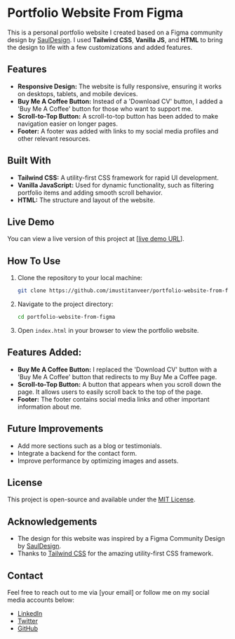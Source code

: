 # Portfolio Website From Figma

This is a personal portfolio website I created based on a Figma community design by [SaulDesign](https://www.figma.com/community/file/1175755450846438274/portfolio-website-design). I used **Tailwind CSS**, **Vanilla JS**, and **HTML** to bring the design to life with a few customizations and added features.

## Features

- **Responsive Design:** The website is fully responsive, ensuring it works on desktops, tablets, and mobile devices.
- **Buy Me A Coffee Button:** Instead of a 'Download CV' button, I added a 'Buy Me A Coffee' button for those who want to support me.
- **Scroll-to-Top Button:** A scroll-to-top button has been added to make navigation easier on longer pages.
- **Footer:** A footer was added with links to my social media profiles and other relevant resources.

## Built With

- **Tailwind CSS:** A utility-first CSS framework for rapid UI development.
- **Vanilla JavaScript:** Used for dynamic functionality, such as filtering portfolio items and adding smooth scroll behavior.
- **HTML:** The structure and layout of the website.

## Live Demo

You can view a live version of this project at [[live demo URL](https://main.d1bihova58r1gq.amplifyapp.com/)].

## How To Use

1. Clone the repository to your local machine:
   ```bash
   git clone https://github.com/imustitanveer/portfolio-website-from-figma.git
   ```
2. Navigate to the project directory:
   ```bash
   cd portfolio-website-from-figma
   ```
3. Open `index.html` in your browser to view the portfolio website.

## Features Added:

- **Buy Me A Coffee Button:** I replaced the 'Download CV' button with a 'Buy Me A Coffee' button that redirects to my Buy Me a Coffee page.
- **Scroll-to-Top Button:** A button that appears when you scroll down the page. It allows users to easily scroll back to the top of the page.
- **Footer:** The footer contains social media links and other important information about me.

## Future Improvements

- Add more sections such as a blog or testimonials.
- Integrate a backend for the contact form.
- Improve performance by optimizing images and assets.

## License

This project is open-source and available under the [MIT License](LICENSE).

## Acknowledgements

- The design for this website was inspired by a Figma Community Design by [SaulDesign](https://www.figma.com/community/file/1175755450846438274/portfolio-website-design).
- Thanks to [Tailwind CSS](https://tailwindcss.com/) for the amazing utility-first CSS framework.

## Contact

Feel free to reach out to me via [your email] or follow me on my social media accounts below:

- [LinkedIn](https://www.linkedin.com/in/mustassum-tanvir/)
- [Twitter](https://twitter.com/mustassum_t)
- [GitHub](https://github.com/imustitanveer)
